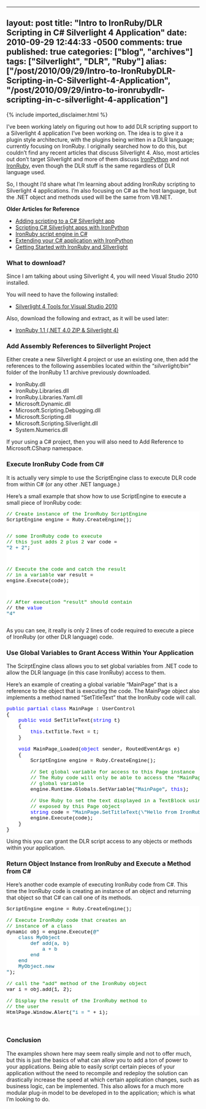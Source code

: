   ---
  layout: post
  title: "Intro to IronRuby/DLR Scripting in C# Silverlight 4 Application"
  date: 2010-09-29 12:44:33 -0500
  comments: true
  published: true
  categories: ["blog", "archives"]
  tags: ["Silverlight", "DLR", "Ruby"]
  alias: ["/post/2010/09/29/Intro-to-IronRubyDLR-Scripting-in-C-Silverlight-4-Application", "/post/2010/09/29/intro-to-ironrubydlr-scripting-in-c-silverlight-4-application"]
  ---
<!-- more -->
{% include imported_disclaimer.html %}
<p>I’ve been working lately on figuring out how to add DLR scripting support to a Silverlight 4 application I’ve been working on. The idea is to give it a plugin style architecture, with the plugins being written in a DLR language; currently focusing on IronRuby. I originally searched how to do this, but couldn’t find any recent articles that discuss Silverlight 4. Also, most articles out don’t target Silverlight and more of them discuss <a href="http://ironpython.codeplex.com">IronPython</a> and not <a href="http://ironruby.codeplex.com">IronRuby</a>, even though the DLR stuff is the same regardless of DLR language used.</p>  <p>So, I thought I’d share what I’m learning about adding IronRuby scripting to Silverlight 4 applications. I’m also focusing on C# as the host language, but the .NET object and methods used will be the same from VB.NET.</p>  <p><strong>Older Articles for Reference</strong></p>  <ul>   <li><a href="http://blog.jimmy.schementi.com/2008/11/adding-scripting-to-c-silverlight-app.html">Adding scripting to a C# Silverlight app</a> </li>    <li><a href="http://blog.jimmy.schementi.com/2009/03/scripting-c-silverlight-apps-with.html">Scripting C# Silverlight apps with IronPython</a> </li>    <li><a href="http://neontapir.wordpress.com/2009/06/29/ironruby-script-engine-in-c/">IronRuby script engine in C#</a> </li>    <li><a href="http://blogs.microsoft.co.il/blogs/berniea/archive/2008/12/04/extending-your-c-application-with-ironpython.aspx">Extending your C# application with IronPython</a> </li>    <li><a href="http://www.switchonthecode.com/tutorials/getting-started-with-ironruby-and-silverlight">Getting Started with IronRuby and SIlverlight</a> </li> </ul>  <h3>What to download?</h3>  <p>Since I am talking about using Silverlight 4, you will need Visual Studio 2010 installed.</p>  <p>You will need to have the following installed:</p>  <ul>   <li><a href="http://go.microsoft.com/fwlink/?LinkID=177428">Silverlight 4 Tools for Visual Studio 2010</a> </li> </ul>  <p>Also, download the following and extract, as it will be used later:</p>  <ul>   <li><a href="http://ironruby.codeplex.com/releases/view/43540#DownloadId=133275">IronRuby 1.1 (.NET 4.0 ZIP &amp; Silverlight 4)</a> </li> </ul>  <h3>Add Assembly References to Silverlight Project</h3>  <p>Either create a new Silverlight 4 project or use an existing one, then add the references to the following assemblies located within the “<em>silverlight/bin</em>” folder of the IronRuby 1.1 archive previously downloaded.</p>  <ul>   <li>IronRuby.dll </li>    <li>IronRuby.Libraries.dll </li>    <li>IronRuby.Libraries.Yaml.dll </li>    <li>Microsoft.Dynamic.dll </li>    <li>Microsoft.Scripting.Debugging.dll </li>    <li>Microsoft.Scripting.dll </li>    <li>Microsoft.Scripting.Silverlight.dll </li>    <li>System.Numerics.dll </li> </ul>  <p>If your using a C# project, then you will also need to Add Reference to Microsoft.CSharp namespace.</p>  <h3>Execute IronRuby Code from C#</h3>  <p>It is actually very simple to use the ScriptEngine class to execute DLR code from within C# (or any other .NET language.)</p>  <p>Here’s a small example that show how to use ScriptEngine to execute a small piece of IronRuby code:</p>  <pre class="csharpcode"><span class="rem">// Create instance of the IronRuby ScriptEngine</span>
ScriptEngine engine = Ruby.CreateEngine();

<span class="rem">// some IronRuby code to execute</span>
<span class="rem">// this just adds 2 plus 2</span>
var code = <span class="str">&quot;2 + 2&quot;</span>;

<span class="rem">// Execute the code and catch the result</span>
<span class="rem">// in a variable</span>
var result = engine.Execute(code);

<span class="rem">// After execution &quot;result&quot; should contain</span>
// the <span class="kwrd">value</span> <span class="str">&quot;4&quot;</span></pre>
<style type="text/css">



.csharpcode, .csharpcode pre
{
	font-size: small;
	color: black;
	font-family: consolas, "Courier New", courier, monospace;
	background-color: #ffffff;
	/*white-space: pre;*/
}
.csharpcode pre { margin: 0em; }
.csharpcode .rem { color: #008000; }
.csharpcode .kwrd { color: #0000ff; }
.csharpcode .str { color: #006080; }
.csharpcode .op { color: #0000c0; }
.csharpcode .preproc { color: #cc6633; }
.csharpcode .asp { background-color: #ffff00; }
.csharpcode .html { color: #800000; }
.csharpcode .attr { color: #ff0000; }
.csharpcode .alt 
{
	background-color: #f4f4f4;
	width: 100%;
	margin: 0em;
}
.csharpcode .lnum { color: #606060; }</style>

<p>As you can see, it really is only 2 lines of code required to execute a piece of IronRuby (or other DLR language) code.</p>

<h3>Use Global Variables to Grant Access Within Your Application</h3>

<p>The ScirptEngine class allows you to set global variables from .NET code to allow the DLR language (in this case IronRuby) access to them.</p>

<p>Here’s an example of creating a global variable “MainPage” that is a reference to the object that is executing the code. The MainPage object also implements a method named “SetTitleText” that the IronRuby code will call.</p>

<pre class="csharpcode"><span class="kwrd">public</span> <span class="kwrd">partial</span> <span class="kwrd">class</span> MainPage : UserControl
{
    <span class="kwrd">public</span> <span class="kwrd">void</span> SetTitleText(<span class="kwrd">string</span> t)
    {
        <span class="kwrd">this</span>.txtTitle.Text = t;
    }

    <span class="kwrd">void</span> MainPage_Loaded(<span class="kwrd">object</span> sender, RoutedEventArgs e)
    {
        ScriptEngine engine = Ruby.CreateEngine();

        <span class="rem">// Set global variable for access to this Page instance</span>
        <span class="rem">// The Ruby code will only be able to access the &quot;MainPage&quot;</span>
        <span class="rem">// global variable</span>
        engine.Runtime.Globals.SetVariable(<span class="str">&quot;MainPage&quot;</span>, <span class="kwrd">this</span>);

        <span class="rem">// Use Ruby to set the text displayed in a TextBlock using a method</span>
        <span class="rem">// exposed by this Page object</span>
        <span class="kwrd">string</span> code = <span class="str">&quot;MainPage.SetTitleText(\&quot;Hello from IronRuby!\&quot;)&quot;</span>;
        engine.Execute(code);
    }
}</pre>

<p>Using this you can grant the DLR script access to any objects or methods within your application.</p>

<h3>Return Object Instance from IronRuby and Execute a Method from C#</h3>

<p>Here’s another code example of executing IronRuby code from C#. This time the IronRuby code is creating an instance of an object and returning that object so that C# can call one of its methods.</p>

<pre class="csharpcode">ScriptEngine engine = Ruby.CreateEngine();

<span class="rem">// Execute IronRuby code that creates an</span>
<span class="rem">// instance of a class</span>
dynamic obj = engine.Execute(<span class="str">@&quot;
    class MyObject
        def add(a, b)
            a + b
        end
    end
    MyObject.new
&quot;</span>);

<span class="rem">// call the &quot;add&quot; method of the IronRuby object</span>
var i = obj.add(1, 2);

<span class="rem">// Display the result of the IronRuby method to</span>
<span class="rem">// the user</span>
HtmlPage.Window.Alert(<span class="str">&quot;i = &quot;</span> + i);</pre>

<p>&#160;</p>

<h3>Conclusion</h3>

<p>The examples shown here may seem really simple and not to offer much, but this is just the basics of what can allow you to add a ton of power to your applications. Being able to easily script certain pieces of your application without the need to recompile and redeploy the solution can drastically increase the speed at which certain application changes, such as business logic, can be implemented. This also allows for a much more modular plug-in model to be developed in to the application; which is what I’m looking to do.</p>
